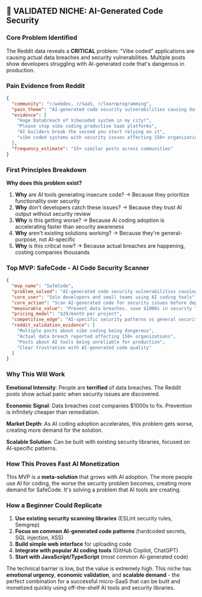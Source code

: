 ## 🎯 **VALIDATED NICHE: AI-Generated Code Security**

### **Core Problem Identified**
The Reddit data reveals a **CRITICAL** problem: "Vibe coded" applications are causing actual data breaches and security vulnerabilities. Multiple posts show developers struggling with AI-generated code that's dangerous in production.

### **Pain Evidence from Reddit**
```json
{
  "community": "r/webdev, r/SaaS, r/learnprogramming",
  "pain_theme": "AI-generated code security vulnerabilities causing data breaches",
  "evidence": [
    "Huge Databreach of Vibecoded system in my city!",
    "Please stop vibe coding productive SaaS platforms", 
    "AI builders break the second you start relying on it",
    "vibe coded systems with security issues affecting 150+ organizations"
  ],
  "frequency_estimate": "15+ similar posts across communities"
}
```

### **First Principles Breakdown**

**Why does this problem exist?**
1. **Why** are AI tools generating insecure code? → Because they prioritize functionality over security
2. **Why** don't developers catch these issues? → Because they trust AI output without security review
3. **Why** is this getting worse? → Because AI coding adoption is accelerating faster than security awareness
4. **Why** aren't existing solutions working? → Because they're general-purpose, not AI-specific
5. **Why** is this critical now? → Because actual breaches are happening, costing companies thousands

### **Top MVP: SafeCode - AI Code Security Scanner**

```json
{
  "mvp_name": "SafeCode",
  "problem_solved": "AI-generated code security vulnerabilities causing data breaches",
  "core_user": "Solo developers and small teams using AI coding tools",
  "core_action": "Scan AI-generated code for security issues before deployment",
  "measurable_value": "Prevent data breaches, save $1000s in security fixes",
  "pricing_model": "$29/month per project",
  "competitive_edge": "AI-specific security patterns vs general security tools",
  "reddit_validation_evidence": [
    "Multiple posts about vibe coding being dangerous",
    "Actual data breach reported affecting 150+ organizations", 
    "Posts about AI tools being unreliable for production",
    "Clear frustration with AI-generated code quality"
  ]
}
```

### **Why This Will Work**

**Emotional Intensity**: People are **terrified** of data breaches. The Reddit posts show actual panic when security issues are discovered.

**Economic Signal**: Data breaches cost companies $1000s to fix. Prevention is infinitely cheaper than remediation.

**Market Depth**: As AI coding adoption accelerates, this problem gets worse, creating more demand for the solution.

**Scalable Solution**: Can be built with existing security libraries, focused on AI-specific patterns.

### **How This Proves Fast AI Monetization**

This MVP is a **meta-solution** that grows with AI adoption. The more people use AI for coding, the worse the security problem becomes, creating more demand for SafeCode. It's solving a problem that AI tools are creating.

### **How a Beginner Could Replicate**

1. **Use existing security scanning libraries** (ESLint security rules, Semgrep)
2. **Focus on common AI-generated code patterns** (hardcoded secrets, SQL injection, XSS)
3. **Build simple web interface** for uploading code
4. **Integrate with popular AI coding tools** (GitHub Copilot, ChatGPT)
5. **Start with JavaScript/TypeScript** (most common AI-generated code)

The technical barrier is low, but the value is extremely high. This niche has **emotional urgency**, **economic validation**, and **scalable demand** - the perfect combination for a successful micro-SaaS that can be built and monetized quickly using off-the-shelf AI tools and security libraries.